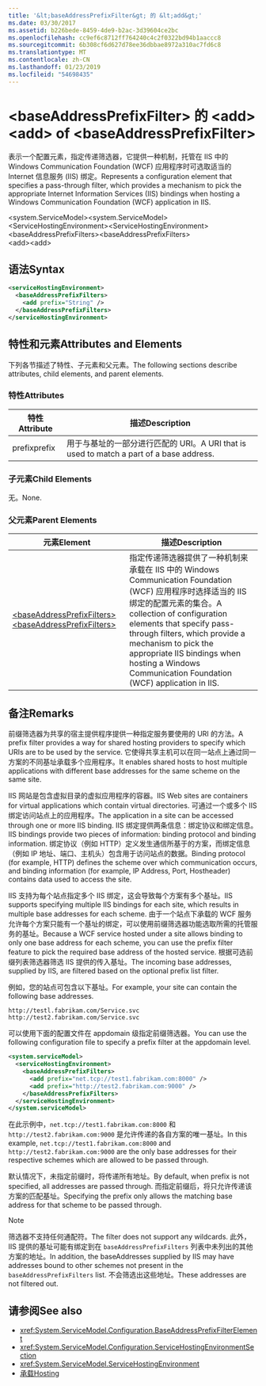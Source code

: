 ```yaml
---
title: '&lt;baseAddressPrefixFilter&gt; 的 &lt;add&gt;'
ms.date: 03/30/2017
ms.assetid: b226bede-8459-4de9-b2ac-3d39604ce2bc
ms.openlocfilehash: cc9ef6c8712ff764240c4c2f0322bd94b1aaccc8
ms.sourcegitcommit: 6b308cf6d627d78ee36dbbae8972a310ac7fd6c8
ms.translationtype: MT
ms.contentlocale: zh-CN
ms.lasthandoff: 01/23/2019
ms.locfileid: "54698435"
---
```

# <a name="ltaddgt-of-ltbaseaddressprefixfiltergt"></a><span data-ttu-id="8f033-102">&lt;baseAddressPrefixFilter&gt; 的 &lt;add&gt;</span><span class="sxs-lookup"><span data-stu-id="8f033-102">&lt;add&gt; of &lt;baseAddressPrefixFilter&gt;</span></span>
<span data-ttu-id="8f033-103">表示一个配置元素，指定传递筛选器，它提供一种机制，托管在 IIS 中的 Windows Communication Foundation (WCF) 应用程序时可选取适当的 Internet 信息服务 (IIS) 绑定。</span><span class="sxs-lookup"><span data-stu-id="8f033-103">Represents a configuration element that specifies a pass-through filter, which provides a mechanism to pick the appropriate Internet Information Services (IIS) bindings when hosting a Windows Communication Foundation (WCF) application in IIS.</span></span>  
  
 <span data-ttu-id="8f033-104">\<system.ServiceModel></span><span class="sxs-lookup"><span data-stu-id="8f033-104">\<system.ServiceModel></span></span>  
<span data-ttu-id="8f033-105">\<ServiceHostingEnvironment></span><span class="sxs-lookup"><span data-stu-id="8f033-105">\<ServiceHostingEnvironment></span></span>  
<span data-ttu-id="8f033-106">\<baseAddressPrefixFilters></span><span class="sxs-lookup"><span data-stu-id="8f033-106">\<baseAddressPrefixFilters></span></span>  
<span data-ttu-id="8f033-107">\<add></span><span class="sxs-lookup"><span data-stu-id="8f033-107">\<add></span></span>  
  
## <a name="syntax"></a><span data-ttu-id="8f033-108">语法</span><span class="sxs-lookup"><span data-stu-id="8f033-108">Syntax</span></span>  
  
```xml  
<serviceHostingEnvironment>
  <baseAddressPrefixFilters>
    <add prefix="String" />
  </baseAddressPrefixFilters>
</serviceHostingEnvironment>
```  
  
## <a name="attributes-and-elements"></a><span data-ttu-id="8f033-109">特性和元素</span><span class="sxs-lookup"><span data-stu-id="8f033-109">Attributes and Elements</span></span>  
 <span data-ttu-id="8f033-110">下列各节描述了特性、子元素和父元素。</span><span class="sxs-lookup"><span data-stu-id="8f033-110">The following sections describe attributes, child elements, and parent elements.</span></span>  
  
### <a name="attributes"></a><span data-ttu-id="8f033-111">特性</span><span class="sxs-lookup"><span data-stu-id="8f033-111">Attributes</span></span>  
  
|<span data-ttu-id="8f033-112">特性</span><span class="sxs-lookup"><span data-stu-id="8f033-112">Attribute</span></span>|<span data-ttu-id="8f033-113">描述</span><span class="sxs-lookup"><span data-stu-id="8f033-113">Description</span></span>|  
|---------------|-----------------|  
|<span data-ttu-id="8f033-114">prefix</span><span class="sxs-lookup"><span data-stu-id="8f033-114">prefix</span></span>|<span data-ttu-id="8f033-115">用于与基址的一部分进行匹配的 URI。</span><span class="sxs-lookup"><span data-stu-id="8f033-115">A URI that is used to match a part of a base address.</span></span>|  
  
### <a name="child-elements"></a><span data-ttu-id="8f033-116">子元素</span><span class="sxs-lookup"><span data-stu-id="8f033-116">Child Elements</span></span>  
 <span data-ttu-id="8f033-117">无。</span><span class="sxs-lookup"><span data-stu-id="8f033-117">None.</span></span>  
  
### <a name="parent-elements"></a><span data-ttu-id="8f033-118">父元素</span><span class="sxs-lookup"><span data-stu-id="8f033-118">Parent Elements</span></span>  
  
|<span data-ttu-id="8f033-119">元素</span><span class="sxs-lookup"><span data-stu-id="8f033-119">Element</span></span>|<span data-ttu-id="8f033-120">描述</span><span class="sxs-lookup"><span data-stu-id="8f033-120">Description</span></span>|  
|-------------|-----------------|  
|[<span data-ttu-id="8f033-121">\<baseAddressPrefixFilters></span><span class="sxs-lookup"><span data-stu-id="8f033-121">\<baseAddressPrefixFilters></span></span>](../../../../../docs/framework/configure-apps/file-schema/wcf/baseaddressprefixfilters.md)|<span data-ttu-id="8f033-122">指定传递筛选器提供了一种机制来承载在 IIS 中的 Windows Communication Foundation (WCF) 应用程序时选择适当的 IIS 绑定的配置元素的集合。</span><span class="sxs-lookup"><span data-stu-id="8f033-122">A collection of configuration elements that specify pass-through filters, which provide a mechanism to pick the appropriate IIS bindings when hosting a Windows Communication Foundation (WCF) application in IIS.</span></span>|  
  
## <a name="remarks"></a><span data-ttu-id="8f033-123">备注</span><span class="sxs-lookup"><span data-stu-id="8f033-123">Remarks</span></span>  
 <span data-ttu-id="8f033-124">前缀筛选器为共享的宿主提供程序提供一种指定服务要使用的 URI 的方法。</span><span class="sxs-lookup"><span data-stu-id="8f033-124">A prefix filter provides a way for shared hosting providers to specify which URIs are to be used by the service.</span></span> <span data-ttu-id="8f033-125">它使得共享主机可以在同一站点上通过同一方案的不同基址承载多个应用程序。</span><span class="sxs-lookup"><span data-stu-id="8f033-125">It enables shared hosts to host multiple applications with different base addresses for the same scheme on the same site.</span></span>  
  
 <span data-ttu-id="8f033-126">IIS 网站是包含虚拟目录的虚拟应用程序的容器。</span><span class="sxs-lookup"><span data-stu-id="8f033-126">IIS Web sites are containers for virtual applications which contain virtual directories.</span></span> <span data-ttu-id="8f033-127">可通过一个或多个 IIS 绑定访问站点上的应用程序。</span><span class="sxs-lookup"><span data-stu-id="8f033-127">The application in a site can be accessed through one or more IIS binding.</span></span> <span data-ttu-id="8f033-128">IIS 绑定提供两条信息：绑定协议和绑定信息。</span><span class="sxs-lookup"><span data-stu-id="8f033-128">IIS bindings provide two pieces of information: binding protocol and binding information.</span></span> <span data-ttu-id="8f033-129">绑定协议（例如 HTTP）定义发生通信所基于的方案，而绑定信息（例如 IP 地址、端口、主机头）包含用于访问站点的数据。</span><span class="sxs-lookup"><span data-stu-id="8f033-129">Binding protocol (for example, HTTP) defines the scheme over which communication occurs, and binding information (for example, IP Address, Port, Hostheader) contains data used to access the site.</span></span>  
  
 <span data-ttu-id="8f033-130">IIS 支持为每个站点指定多个 IIS 绑定，这会导致每个方案有多个基址。</span><span class="sxs-lookup"><span data-stu-id="8f033-130">IIS supports specifying multiple IIS bindings for each site, which results in multiple base addresses for each scheme.</span></span> <span data-ttu-id="8f033-131">由于一个站点下承载的 WCF 服务允许每个方案只能有一个基址的绑定，可以使用前缀筛选器功能选取所需的托管服务的基址。</span><span class="sxs-lookup"><span data-stu-id="8f033-131">Because a WCF service hosted under a site allows binding to only one base address for each scheme, you can use the prefix filter feature to pick the required base address of the hosted service.</span></span> <span data-ttu-id="8f033-132">根据可选前缀列表筛选器筛选 IIS 提供的传入基址。</span><span class="sxs-lookup"><span data-stu-id="8f033-132">The incoming base addresses, supplied by IIS, are filtered based on the optional prefix list filter.</span></span>  
  
 <span data-ttu-id="8f033-133">例如，您的站点可包含以下基址。</span><span class="sxs-lookup"><span data-stu-id="8f033-133">For example, your site can contain the following base addresses.</span></span>  
  
```  
http://testl.fabrikam.com/Service.svc  
http://test2.fabrikam.com/Service.svc  
```  
  
 <span data-ttu-id="8f033-134">可以使用下面的配置文件在 appdomain 级指定前缀筛选器。</span><span class="sxs-lookup"><span data-stu-id="8f033-134">You can use the following configuration file to specify a prefix filter at the appdomain level.</span></span>  
  
```xml  
<system.serviceModel>
  <serviceHostingEnvironment>
    <baseAddressPrefixFilters>
      <add prefix="net.tcp://test1.fabrikam.com:8000" />
      <add prefix="http://test2.fabrikam.com:9000" />
    </baseAddressPrefixFilters>
  </serviceHostingEnvironment>
</system.serviceModel>
```  
  
 <span data-ttu-id="8f033-135">在此示例中，`net.tcp://test1.fabrikam.com:8000` 和 `http://test2.fabrikam.com:9000` 是允许传递的各自方案的唯一基址。</span><span class="sxs-lookup"><span data-stu-id="8f033-135">In this example, `net.tcp://test1.fabrikam.com:8000` and `http://test2.fabrikam.com:9000` are the only base addresses for their respective schemes which are allowed to be passed through.</span></span>  
  
 <span data-ttu-id="8f033-136">默认情况下，未指定前缀时，将传递所有地址。</span><span class="sxs-lookup"><span data-stu-id="8f033-136">By default, when prefix is not specified, all addresses are passed through.</span></span> <span data-ttu-id="8f033-137">而指定前缀后，将只允许传递该方案的匹配基址。</span><span class="sxs-lookup"><span data-stu-id="8f033-137">Specifying the prefix only allows the matching base address for that scheme to be passed through.</span></span>  
  
> [!NOTE]
>  <span data-ttu-id="8f033-138">筛选器不支持任何通配符。</span><span class="sxs-lookup"><span data-stu-id="8f033-138">The filter does not support any wildcards.</span></span> <span data-ttu-id="8f033-139">此外，IIS 提供的基址可能有绑定到在 `baseAddressPrefixFilters` 列表中未列出的其他方案的地址。</span><span class="sxs-lookup"><span data-stu-id="8f033-139">In addition, the baseAddresses supplied by IIS may have addresses bound to other schemes not present in the `baseAddressPrefixFilters` list.</span></span> <span data-ttu-id="8f033-140">不会筛选出这些地址。</span><span class="sxs-lookup"><span data-stu-id="8f033-140">These addresses are not filtered out.</span></span>  
  
## <a name="see-also"></a><span data-ttu-id="8f033-141">请参阅</span><span class="sxs-lookup"><span data-stu-id="8f033-141">See also</span></span>
- <xref:System.ServiceModel.Configuration.BaseAddressPrefixFilterElement>
- <xref:System.ServiceModel.Configuration.ServiceHostingEnvironmentSection>
- <xref:System.ServiceModel.ServiceHostingEnvironment>
- [<span data-ttu-id="8f033-142">承载</span><span class="sxs-lookup"><span data-stu-id="8f033-142">Hosting</span></span>](../../../../../docs/framework/wcf/feature-details/hosting.md)
